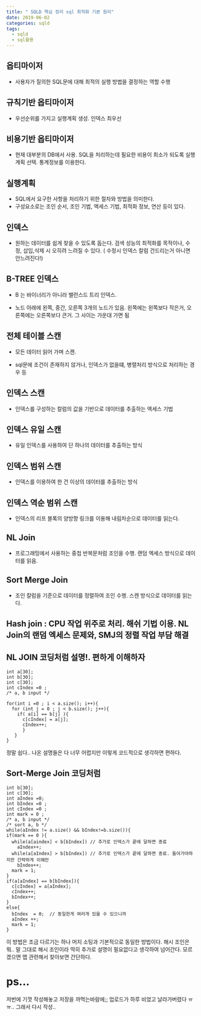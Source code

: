 ```yaml
---
title: " SQLD 핵심 정리 sql 최적화 기본 원리"
date: 2019-06-02
categories: sqld
tags: 
  - sqld
  - sql활용
---
```


## 옵티마이저 
 - 사용자가 질의한 SQL문에 대해 최적의 실행 방법을 결정하는 역할 수행
 
## 규칙기반 옵티마이저
 - 우선순위를 가지고 실행계획 생성. 인덱스 최우선
 
## 비용기반 옵티마이저
 - 현재 대부분의 DB에서 사용. SQL을 처리하는데 필요한 비용이 최소가 되도록 실행계획 선택. 통계정보를 이용한다.
 
## 실행계획
 - SQL에서 요구한 사항을 처리하기 위한 절차와 방법을 의미한다.
 - 구성요소로는 조인 순서, 조인 기법, 액세스 기법, 최적화 정보, 연산 등이 있다.
 
## 인덱스
 - 원하는 데이터를 쉽게 찾을 수 있도록 돕는다. 검색 성능의 최적화를 목적이나, 수정, 삽입,삭제 시 
 오히려 느려질 수 있다. ( 수정시 인덱스 칼럼 건드리는거 아니면 안느려진다!)
 
## B-TREE 인덱스
 - B 는 바이너리가 아니라 밸런스드 트리 인덱스.
 
 - 노드 아래에 왼쪽, 중간, 오른쪽 3개의 노드가 있음. 왼쪽에는 왼쪽보다 작은거, 오른쪽에는 오른쪽보다 큰거. 그 사이는 가운대
 가면 됨
 
## 전체 테이블 스캔
 - 모든 데이터 읽어 가며 스캔. 
 
 - sql문에 조건이 존재하지 않거나, 인덱스가 없을떄, 병렬처리 방식으로 처리하는 경우 등
 
## 인덱스 스캔 
 - 인덱스를 구성하는 칼럼의 값을 기반으로 데이터를 추출하는 엑세스 기법
 
## 인덱스 유일 스캔
 - 유일 인덱스를 사용하여 단 하나의 데이터를 추출하는 방식
 
## 인덱스 범위 스캔
 - 인덱스를 이용하여 한 건 이상의 데이터를 추출하는 방식 

## 인덱스 역순 범위 스캔
 - 인덱스의 리프 블록의 양방향 링크를 이용해 내림차순으로 데이터를 읽는다.
 
## NL Join
 - 프로그래밍에서 사용하는 중첩 반복문처럼 조인을 수행. 랜덤 엑세스 방식으로 데이터를 읽음. 
 
## Sort Merge Join
 - 조인 칼럼을 기준으로 데이터를 정렬하여 조인 수행. 스캔 방식으로 데이터를 읽는다.
 
## Hash join : CPU 작업 위주로 처리. 해쉬 기법 이용. NL Join의 랜덤 엑세스 문제와, SMJ의 정렬 작업 부담 해결

## NL JOIN 코딩처럼 설명!. 편하게 이해하자
```
int a[30];
int b[30];
int c[30];
int cIndex =0 ;
/* a, b input */

for(int i =0 ; i < a.size(); i++){
  for (int j = 0 ; j < b.size(); j++){
    if( a[i] == b[j] ){
      c[cIndex] = a[j];
      cIndex++;
      }
   }
}
```
정말 쉽다.. 나온 설명들은 다 너무 어렵지만 이렇게 코드적으로 생각하면 편하다.

## Sort-Merge Join 코딩처럼 
```int a[30];
int b[30];
int c[30];
int aIndex =0;
int bIndex =0 ;
int cIndex =0 ;
int mark = 0 ;
/* a, b input */
/* sort a, b */
while(aIndex != a.size() && bIndex!=b.size()){
if(mark == 0 ){
  while(a[aindex] < b[bIndex]) // 추가로 인덱스가 끝에 달하면 종료
    aIndex++;
  while(a[aIndex] > b[bIndex]) // 추가로 인덱스가 끝에 달하면 종료. 들어가야하지만 간략하게 이해만
    bIndex++;
  mark = 1;
}
if(a[aIndex] == b[bIndex]){
  c[cIndex] = a[aIndex];
  cIndex++;
  bIndex++;
}
else{
  bIndex  = 0;  // 동일한게 여러개 있을 수 있으니까
  aIndex ++;
  mark = 1;
}
```

이 방법은 조금 다르기는 하나 머지 소팅과 기본적으로 동일한 방법이다.  해시 조인은 뭐.. 말 그대로 해시 조인이라
딱히 추가로 설명이 필요없다고 생각하여 넘어간다. 모르겠으면 맵 관련해서 찾아보면 간단하다.




# ps...
저번에 기껏 작성해놓고 저장을 까먹는바람에;; 업로드가 하루 비었고 날라가버렸다 ㅠㅠ.. 그래서 다시 작성..
